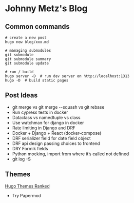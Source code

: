 # Johnny Metz's Blog

## Common commands

```
# create a new post
hugo new blog/xxx.md

# managing submodules
git submodule
git submodule summary
git submodule update

# run / build
hugo server -D  # run dev server on http://localhost:1313
hugo -D  # build static pages
```

## Post Ideas

- git merge vs git merge --squash vs git rebase
- Run cypress tests in docker
- Dataclass vs namedtuple vs class
- Use watchman for django in docker
- Rate limiting in Django and DRF
- Docker + Django + React (docker-compose)
- DRF serializer field for date field object
- DRF api design passing choices to frontend
- DRY Formik fields
- Python mocking, import from where it’s called not defined
- git log -S

## Themes

[Hugo Themes Ranked](https://hugoranked.com/)

- Try Papermod
